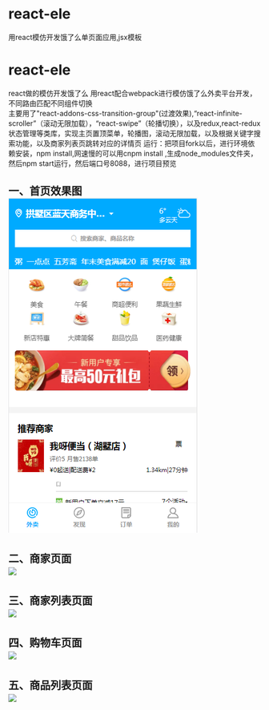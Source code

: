 # react-ele
用react模仿开发饿了么单页面应用,jsx模板
# react-ele


react做的模仿开发饿了么
用react配合webpack进行模仿饿了么外卖平台开发，不同路由匹配不同组件切换</br>
主要用了"react-addons-css-transition-group"(过渡效果),“react-infinite-scroller”（滚动无限加载），“react-swipe”（轮播切换），以及redux,react-redux状态管理等类库，实现主页置顶菜单，轮播图，滚动无限加载，以及根据关键字搜索功能，以及商家列表页跳转对应的详情页
运行：把项目fork以后，进行环境依赖安装，npm install,网速慢的可以用cnpm install ,生成node_modules文件夹，然后npm start运行，然后端口号8088，进行项目预览</br>



一、首页效果图</br>
![](https://github.com/flexmodule/react-ele/blob/master/show/home.png) 
---------------
二、商家页面</br>
![](https://github.com/flexmodule/react-ele/tree/master/show/seller.png)
------------------
三、商家列表页面</br>
![](https://github.com/flexmodule/react-ele/tree/master/show/shop.png)
--------------------
四、购物车页面</br>
![](https://github.com/flexmodule/react-ele/tree/master/show/cast.png)
---------------------
五、商品列表页面</br>
![](https://github.com/flexmodule/react-ele/tree/master/show/kindlist.png)
--------------------------
